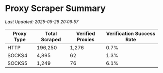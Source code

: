 # Proxy Scraper Summary

_Last Updated: 2025-05-28 20:06:57_

| Proxy Type | Total Scraped | Verified Proxies | Verification Success Rate |
|------------|--------------|------------------|--------------------------|
| HTTP | 196,250 | 1,276 | 0.7% |
| SOCKS4 | 4,895 | 62 | 1.3% |
| SOCKS5 | 1,249 | 76 | 6.1% |
